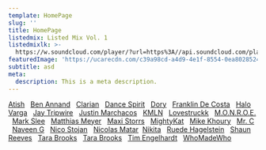 ```yaml
---
template: HomePage
slug: ''
title: HomePage
listedmix: Listed Mix Vol. 1
listedmixlk: >-
  https://w.soundcloud.com/player/?url=https%3A//api.soundcloud.com/playlists/657878880&color=%23ff5500&auto_play=false&hide_related=false&show_comments=true&show_user=true&show_reposts=false&show_teaser=true&visual=true
featuredImage: 'https://ucarecdn.com/c39a98cd-a4d9-4e1f-8554-0ea8028524f9/'
subtitle: asd
meta:
  description: This is a meta description.
---
```

[Atish](https://quirky-northcutt-3bdb7c.netlify.com/artists/atish) &nbsp; [Ben Annand](https://quirky-northcutt-3bdb7c.netlify.com/artists/ben-annand) &nbsp;  [Clarian](https://quirky-northcutt-3bdb7c.netlify.com/artists/clarian) &nbsp;  [Dance Spirit](https://quirky-northcutt-3bdb7c.netlify.com/artists/dance-spirit) &nbsp;   [Dory](https://quirky-northcutt-3bdb7c.netlify.com/artists/dory) &nbsp;   [Franklin De Costa](https://quirky-northcutt-3bdb7c.netlify.com/artists/franklin-de-costa) &nbsp;   [Halo Varga](https://quirky-northcutt-3bdb7c.netlify.com/artists/halo-varga) &nbsp;   [Jay Tripwire](https://quirky-northcutt-3bdb7c.netlify.com/artists/jay-tripwire) &nbsp;  [Justin Marchacos](https://quirky-northcutt-3bdb7c.netlify.com/artists/justin-marchacos) &nbsp;   [KMLN](https://quirky-northcutt-3bdb7c.netlify.com/artists/kmln) &nbsp;   [Lovestruckk](https://quirky-northcutt-3bdb7c.netlify.com/artists/lovestruckk) &nbsp;   [M.O.N.R.O.E.](https://quirky-northcutt-3bdb7c.netlify.com/artists/m-o-n-r-o-e) &nbsp;   [Mark Slee](https://quirky-northcutt-3bdb7c.netlify.com/artists/mark-slee) &nbsp;   [Matthias Meyer](https://quirky-northcutt-3bdb7c.netlify.com/artists/matthias-meyer) &nbsp;   [Maxi Storrs](https://quirky-northcutt-3bdb7c.netlify.com/artists/maxi-storrs) &nbsp;   [MightyKat](https://quirky-northcutt-3bdb7c.netlify.com/artists/mighty-kat) &nbsp;   [Mike Khoury](https://quirky-northcutt-3bdb7c.netlify.com/artists/mike-khoury) &nbsp;   [Mr. C](https://quirky-northcutt-3bdb7c.netlify.com/artists/mr-c) &nbsp;   [Naveen G](https://quirky-northcutt-3bdb7c.netlify.com/artists/naveen-g) &nbsp;   [Nico Stojan](https://quirky-northcutt-3bdb7c.netlify.com/artists/nico-stojan) &nbsp;   [Nicolas Matar](https://quirky-northcutt-3bdb7c.netlify.com/artists/nicolas-matar)&nbsp;   [Nikita](https://quirky-northcutt-3bdb7c.netlify.com/artists/nikita) &nbsp;   [Ruede Hagelstein](https://quirky-northcutt-3bdb7c.netlify.com/artists/ruede-hagelstein) &nbsp;   [Shaun Reeves](https://quirky-northcutt-3bdb7c.netlify.com/artists/shaun-reeves) &nbsp;   [Tara Brooks](https://quirky-northcutt-3bdb7c.netlify.com/artists/tara-brooks) &nbsp;   [Tara Brooks](https://quirky-northcutt-3bdb7c.netlify.com/artists/tim-engelhardt) &nbsp;   [Tim Engelhardt](https://quirky-northcutt-3bdb7c.netlify.com/artists/tim-engelhardt) &nbsp;   [WhoMadeWho](https://quirky-northcutt-3bdb7c.netlify.com/artists/who-made-who)                           
